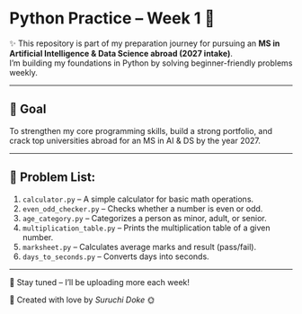 # Python Practice – Week 1 🚀

✨ This repository is part of my preparation journey for pursuing an **MS in Artificial Intelligence & Data Science abroad (2027 intake)**.  
I’m building my foundations in Python by solving beginner-friendly problems weekly.

---

## 🎯 Goal
To strengthen my core programming skills, build a strong portfolio, and crack top universities abroad for an MS in AI & DS by the year 2027.

---

## 🌟 Problem List:
1. `calculator.py` – A simple calculator for basic math operations.
2. `even_odd_checker.py` – Checks whether a number is even or odd.
3. `age_category.py` – Categorizes a person as minor, adult, or senior.
4. `multiplication_table.py` – Prints the multiplication table of a given number.
5. `marksheet.py` – Calculates average marks and result (pass/fail).
6. `days_to_seconds.py` – Converts days into seconds.

---

📌 Stay tuned – I’ll be uploading more each week!  

💛 Created with love by *Suruchi Doke* 🌞
